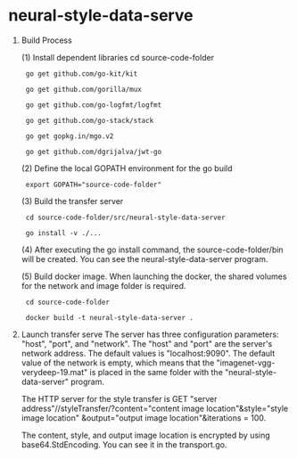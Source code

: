 # neural-style-data-serve

1. Build Process

   (1) Install dependent libraries
   		cd source-code-folder
			
   		go get github.com/go-kit/kit
			
		go get github.com/gorilla/mux
			
		go get github.com/go-logfmt/logfmt
			
		go get github.com/go-stack/stack
		
		go get gopkg.in/mgo.v2
		
		go get github.com/dgrijalva/jwt-go
			
	 (2) Define the local GOPATH environment for the go build
	 
	    export GOPATH="source-code-folder"
			
	 (3) Build the transfer server
	 
	    cd source-code-folder/src/neural-style-data-server
			 
		go install -v ./...
			 
   (4) After executing the go install command, the source-code-folder/bin will be created. You can see the neural-style-data-server
		   program.
			 
	 (5) Build docker image. When launching the docker, the shared volumes for the network and image folder is required.
	 
	    cd source-code-folder
			 
		docker build -t neural-style-data-server .
		
			 
2. Launch transfer serve
   The server has three configuration parameters: "host", "port", and "network". The "host" and "port" are the server's network address.
	 The default values is "localhost:9090". The default value of the network is empty, which means that the "imagenet-vgg-verydeep-19.mat" 
	 is placed in the same folder with the "neural-style-data-server" program.
   
	 The HTTP server for the style transfer is GET "server address"//styleTransfer/?content="content image location"&style="style image location"
	 &output="output image location"&iterations = 100.
	 
	 The content, style, and output image location is encrypted by using base64.StdEncoding. You can see it in the transport.go.
	 
	
	
